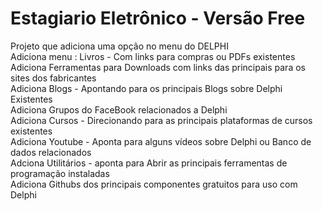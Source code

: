 # Estagiario Eletrônico - Versão Free

Projeto que adiciona uma opção no menu do DELPHI  
Adiciona menu : Livros - Com links para compras ou PDFs existentes  
Adiciona Ferramentas para Downloads com links das principais para os sites dos fabricantes  
Adiciona Blogs - Apontando para os principais Blogs sobre Delphi Existentes  
Adiciona Grupos do FaceBook relacionados a Delphi  
Adiciona Cursos - Direcionando para as principais plataformas de cursos existentes  
Adiciona Youtube - Aponta para alguns vídeos sobre Delphi ou Banco de dados relacionados   
Adciona Utilitários - aponta para Abrir as principais ferramentas de programação instaladas  
Adiciona Githubs dos principais componentes gratuitos para uso com Delphi

